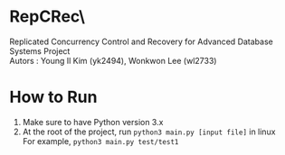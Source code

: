 # RepCRec\
Replicated Concurrency Control and Recovery for Advanced Database Systems Project\
Autors : Young Il Kim (yk2494), Wonkwon Lee (wl2733)

# How to Run
1. Make sure to have Python version 3.x
2. At the root of the project, run `python3 main.py [input file]` in linux\
   For example, `python3 main.py test/test1`

  
